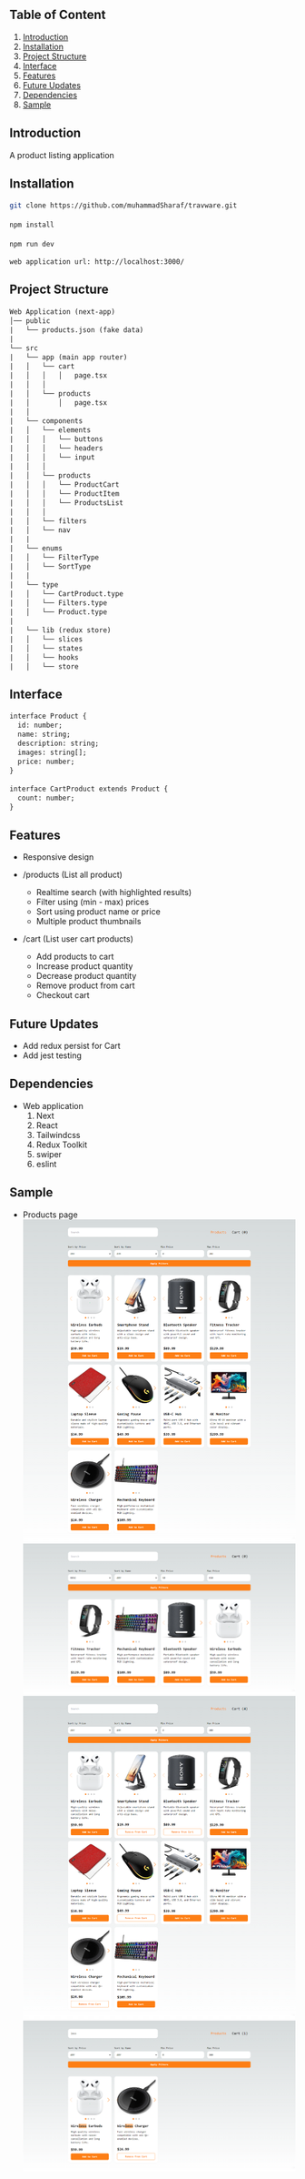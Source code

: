 ## Table of Content

1. [Introduction](#introduction)
2. [Installation](#installation)
3. [Project Structure](#project-structure)
4. [Interface](#interface)
5. [Features](#features)
6. [Future Updates](#future-updates)
7. [Dependencies](#dependencies)
8. [Sample](#sample)

## Introduction

A product listing application

## Installation

```bash
git clone https://github.com/muhammadSharaf/travware.git

npm install

npm run dev
```

```
web application url: http://localhost:3000/
```

## Project Structure

```
Web Application (next-app)
│── public
|   └── products.json (fake data)
|
└── src 
|   └── app (main app router)
|   │   └── cart
|   │   │   │   page.tsx
|   │   │
|   │   └── products
|   │       │   page.tsx
|   │
|   └── components
|   │   └── elements
|   │   │   └── buttons
|   │   │   └── headers
|   │   │   └── input
|   │   │   
|   │   └── products   
|   │   │   └── ProductCart
|   │   │   └── ProductItem
|   │   │   └── ProductsList
|   │   │   
|   │   └── filters
|   │   └── nav
|   |
|   └── enums
|   │   └── FilterType
|   │   └── SortType
|   |
|   └── type
|   │   └── CartProduct.type
|   │   └── Filters.type
|   │   └── Product.type
|   
|   └── lib (redux store)
|   │   └── slices
|   │   └── states
|   │   └── hooks
|   │   └── store

```

## Interface

```
interface Product {
  id: number;
  name: string;
  description: string;
  images: string[];
  price: number;
}

interface CartProduct extends Product {
  count: number;
}
```

## Features

- Responsive design

- /products (List all product)
  - Realtime search (with highlighted results)
  - Filter using (min - max) prices
  - Sort using product name or price
  - Multiple product thumbnails
- /cart (List user cart products)
  - Add products to cart
  - Increase product quantity
  - Decrease product quantity
  - Remove product from cart
  - Checkout cart

## Future Updates

- Add redux persist for Cart
- Add jest testing

## Dependencies

- Web application
    1. Next
    2. React
    3. Tailwindcss
    4. Redux Toolkit
    5. swiper
    6. eslint

## Sample
- Products page
![Sample 1](https://github.com/muhammadSharaf/travware/blob/main/products.png)
![Sample 2](https://github.com/muhammadSharaf/travware/blob/main/filters.png)
![Sample 3](https://github.com/muhammadSharaf/travware/blob/main/products-cart.png)
![Sample 4](https://github.com/muhammadSharaf/travware/blob/main/search.png)

